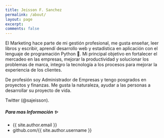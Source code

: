```yaml
---
title: Jeisson F. Sanchez
permalink: /about/
layout: page
excerpt:
comments: false
---
```


El Marketing hace parte de mi gestión profesional, me gusta enseñar, leer libros y escribir, aprendí desarrollo web y estadística en aplicación con el lenguaje de programación Python 🐍.
Mi principal objetivo en fortalecer el mercadeo en las empresas, mejorar la productividad y solucionar los problemas de marca, integro la tecnología a los procesos para mejorar la experiencia de los clientes.

De profesión soy Administrador de Empresas y tengo posgrados en proyectos y finanzas.
Me gusta la naturaleza, ayudar a las personas a desarrollar su proyecto de vida.

Twitter (@sajeisson).


##### Para mas Información ✨

- {{ site.author.email }}
- github.com/{{ site.author.username }}
